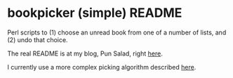 bookpicker (simple)  README
===========================

Perl scripts to (1) choose an unread book from one of a number of lists,
and (2) undo that choice.

The real README is at my blog, Pun Salad, right [here](https://punsalad.com/cgi-bin/ps?spec=2017/10/30/1509351044).

I currently use a more complex picking algorithm described [here](https://punsalad.com/cgi-bin/ps?spec=2018/07/03/1530632770).

